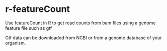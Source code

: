# r-featureCount
Use featureCount in R to get read counts from bam files using a genome feature file such as gtf

Gtf data can be downloaded from NCBI or from a genome database of your organism.

